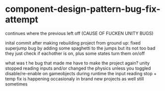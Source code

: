 # component-design-pattern-bug-fix-attempt
continues where the previous left off (CAUSE OF FUCKEN UNITY BUGS)

inital commit after making rebuilding project from ground up: fixed superjump bug by adding some spaghetti to the jumps but its not too bad they just check if eachother is on, plus some states turn them on/off

what was t he bug that made me have to make the project again? unity stopped reading inputs and/or changed the physics unless you toggled disable/re-enable on gameobjects during runtime
the input reading stop + temp fix is happening occasionaly in brand new projects as well still sometimes
